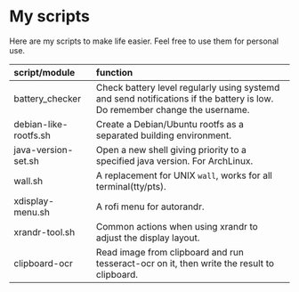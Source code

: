 # My scripts

Here are my scripts to make life easier. Feel free to use them for personal use.

script/module | function
:- | :-
battery_checker | Check battery level regularly using systemd and send notifications if the battery is low. Do remember change the username.
debian-like-rootfs.sh | Create a Debian/Ubuntu rootfs as a separated building environment.
java-version-set.sh | Open a new shell giving priority to a specified java version. For ArchLinux.
wall.sh | A replacement for UNIX `wall`, works for all terminal(tty/pts).
xdisplay-menu.sh | A rofi menu for autorandr.
xrandr-tool.sh | Common actions when using xrandr to adjust the display layout.
clipboard-ocr | Read image from clipboard and run tesseract-ocr on it, then write the result to clipboard.
